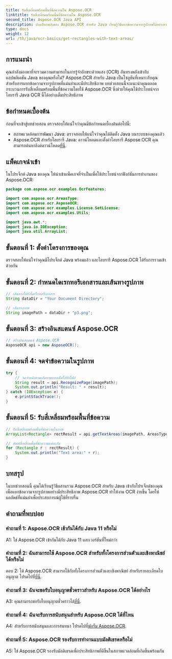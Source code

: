 ```yaml
---
title: รับสี่เหลี่ยมพร้อมพื้นที่ข้อความใน Aspose.OCR
linktitle: รับสี่เหลี่ยมพร้อมพื้นที่ข้อความใน Aspose.OCR
second_title: Aspose.OCR Java API
description: ปลดล็อกพลังของ Aspose.OCR สำหรับ Java เรียนรู้วิธีแยกข้อความจากรูปภาพได้อย่างราบรื่นในคำแนะนำทีละขั้นตอนนี้ ดาวน์โหลดเดี๋ยวนี้เพื่อการรู้จำข้อความที่มีประสิทธิภาพ
type: docs
weight: 12
url: /th/java/ocr-basics/get-rectangles-with-text-areas/
---
```

## การแนะนำ

คุณกำลังมองหาที่จะรวมความสามารถในการรู้จำอักขระด้วยแสง (OCR) อันทรงพลังเข้ากับแอปพลิเคชัน Java ของคุณหรือไม่? Aspose.OCR สำหรับ Java เป็นโซลูชันที่เหมาะกับคุณสำหรับการแยกข้อความจากรูปภาพที่แม่นยำและมีประสิทธิภาพ บทช่วยสอนนี้จะแนะนำคุณตลอดกระบวนการรับสี่เหลี่ยมพร้อมพื้นที่ข้อความโดยใช้ Aspose.OCR ซึ่งช่วยให้คุณใช้ประโยชน์จากไลบรารี Java OCR นี้ได้อย่างเต็มประสิทธิภาพ

## ข้อกำหนดเบื้องต้น

ก่อนที่จะเข้าสู่บทช่วยสอน ตรวจสอบให้แน่ใจว่าคุณมีข้อกำหนดเบื้องต้นต่อไปนี้:

- สภาพแวดล้อมการพัฒนา Java: ตรวจสอบให้แน่ใจว่าคุณได้ติดตั้ง Java บนระบบของคุณแล้ว
-  Aspose.OCR สำหรับไลบรารี Java: ดาวน์โหลดและตั้งค่าไลบรารี Aspose.OCR คุณสามารถค้นหาลิงค์ดาวน์โหลด[ที่นี่](https://releases.aspose.com/ocr/java/).

## แพ็คเกจนำเข้า

ในโปรเจ็กต์ Java ของคุณ ให้นำเข้าแพ็คเกจที่จำเป็นเพื่อใช้ประโยชน์จากฟังก์ชันการทำงานของ Aspose.OCR:

```java
package com.aspose.ocr.examples.OcrFeatures;

import com.aspose.ocr.AreasType;
import com.aspose.ocr.AsposeOCR;
import com.aspose.ocr.examples.License.SetLicense;
import com.aspose.ocr.examples.Utils;

import java.awt.*;
import java.io.IOException;
import java.util.ArrayList;
```

## ขั้นตอนที่ 1: ตั้งค่าโครงการของคุณ

ตรวจสอบให้แน่ใจว่าคุณมีโปรเจ็กต์ Java พร้อมแล้ว และไลบรารี Aspose.OCR ได้รับการรวมเข้าด้วยกัน

## ขั้นตอนที่ 2: กำหนดไดเรกทอรีเอกสารและเส้นทางรูปภาพ

```java
// เส้นทางไปยังไดเร็กทอรีเอกสาร
String dataDir = "Your Document Directory";

// เส้นทางภาพ
String imagePath = dataDir + "p3.png";
```

## ขั้นตอนที่ 3: สร้างอินสแตนซ์ Aspose.OCR

```java
// สร้างอินสแตนซ์ Aspose.OCR
AsposeOCR api = new AsposeOCR();
```

## ขั้นตอนที่ 4: จดจำข้อความในรูปภาพ

```java
try {
    // จดจำหน้าตามเส้นทางแบบเต็มไปยังไฟล์
    String result = api.RecognizePage(imagePath);
    System.out.println("Result: " + result);
} catch (IOException e) {
    e.printStackTrace();
}
```

## ขั้นตอนที่ 5: รับสี่เหลี่ยมพร้อมพื้นที่ข้อความ

```java
// รับสี่เหลี่ยมพร้อมพื้นที่ข้อความในภาพ
ArrayList<Rectangle> rectResult = api.getTextAreas(imagePath, AreasType.PARAGRAPHS, true);

// พิมพ์สี่เหลี่ยมพื้นที่ข้อความแต่ละอัน
for (Rectangle r : rectResult) {
    System.out.println("Text area:" + r);
}
```

## บทสรุป

ในบทช่วยสอนนี้ คุณได้เรียนรู้วิธีผสานรวม Aspose.OCR สำหรับ Java เข้ากับโปรเจ็กต์ของคุณเพื่อแยกข้อความจากรูปภาพอย่างมีประสิทธิภาพ Aspose.OCR ทำให้งาน OCR ง่ายขึ้น โดยให้ผลลัพธ์ที่แม่นยำเพื่อประสบการณ์ผู้ใช้ที่ราบรื่น

## คำถามที่พบบ่อย

### คำถามที่ 1: Aspose.OCR เข้ากันได้กับ Java 11 หรือไม่

A1: ใช่ Aspose.OCR เข้ากันได้กับ Java 11 และเวอร์ชันที่ใหม่กว่า

### คำถามที่ 2: ฉันสามารถใช้ Aspose.OCR สำหรับทั้งโครงการส่วนตัวและเชิงพาณิชย์ได้หรือไม่

 ตอบ 2: ได้ Aspose.OCR สามารถใช้กับทั้งโครงการส่วนตัวและเชิงพาณิชย์ สำหรับรายละเอียดใบอนุญาต โปรดไปที่[ที่นี่](https://purchase.aspose.com/buy).

### คำถามที่ 3: ฉันจะขอรับใบอนุญาตชั่วคราวสำหรับ Aspose.OCR ได้อย่างไร

 A3: คุณสามารถขอรับใบอนุญาตชั่วคราวได้[ที่นี่](https://purchase.aspose.com/temporary-license/).

### คำถามที่ 4: ฉันจะรับการสนับสนุนสำหรับ Aspose.OCR ได้ที่ไหน

 A4: สำหรับการสนับสนุนและการสนทนา โปรดไปที่[ฟอรั่ม Aspose.OCR](https://forum.aspose.com/c/ocr/16).

### คำถามที่ 5: Aspose.OCR รองรับการทำงานแบบมัลติเธรดหรือไม่

A5: ใช่ Aspose.OCR รองรับมัลติเธรดเพื่อประสิทธิภาพที่ดีขึ้นในสภาพแวดล้อมที่เกิดขึ้นพร้อมกัน
